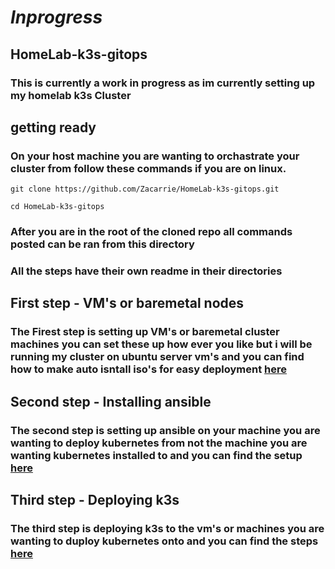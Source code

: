# *Inprogress*
## HomeLab-k3s-gitops
### This is currently a work in progress as im currently setting up my homelab k3s Cluster

## getting ready
### On your host machine you are wanting to orchastrate your cluster from follow these commands if you are on linux.
```
git clone https://github.com/Zacarrie/HomeLab-k3s-gitops.git
```
```
cd HomeLab-k3s-gitops
```
### After you are in the root of the cloned repo all commands posted can be ran from this directory
### All the steps have their own readme in their directories

## First step - VM's or baremetal nodes
### The Firest step is setting up VM's or baremetal cluster machines you can set these up how ever you like but i will be running my cluster on ubuntu server vm's and you can find how to make auto isntall iso's for easy deployment [here](https://github.com/Zacarrie/HomeLab-k3s-gitops/tree/main/autoinstall_iso)

## Second step - Installing ansible
### The second step is setting up ansible on your machine you are wanting to deploy kubernetes from not the machine you are wanting kubernetes installed to and you can find the setup [here](https://github.com/Zacarrie/HomeLab-k3s-gitops/tree/main/ansible)

## Third step - Deploying k3s
### The third step is deploying k3s to the vm's or machines you are wanting to duploy kubernetes onto and you can find the steps [here](https://github.com/Zacarrie/HomeLab-k3s-gitops/tree/main/k3s)